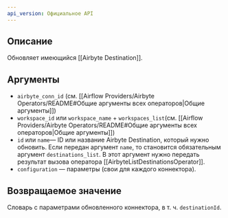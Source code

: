 ```yaml
---
api_version: Официальное API
---
```

## Описание
Обновляет имеющийся [[Airbyte Destination]].
## Аргументы
- `airbyte_conn_id` (см. [[Airflow Providers/Airbyte Operators/README#Общие аргументы всех операторов|Общие аргументы]])
- `workspace_id` или `workspace_name` + `workspaces_list`(см. [[Airflow Providers/Airbyte Operators/README#Общие аргументы всех операторов|Общие аргументы]])
- `id` или `name`— ID или название Airbyte Destination, который нужно обновить. Если передан аргумент `name`, то  становится обязательным аргумент `destinations_list`. В этот аргумент нужно передать результат вызова оператора [[AirbyteListDestinationsOperator]].
- `configuration` — параметры (свои для каждого коннектора).
## Возвращаемое значение
Словарь с параметрами обновленного коннектора, в т. ч. `destinationId`.